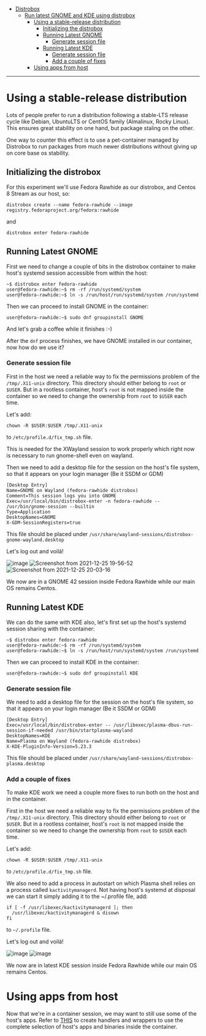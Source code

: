 - [Distrobox](../README.md)
  * [Run latest GNOME and KDE using distrobox](run_latest_gnome_kde_on_distrobox.md)
    - [Using a stable-release distribution](#using-a-stable-release-distribution)
      * [Initializing the distrobox](#initializing-the-distrobox)
      * [Running Latest GNOME](#running-latest-gnome)
        + [Generate session file](#generate-session-file)
      * [Running Latest KDE](#running-latest-kde)
        + [Generate session file](#generate-session-file-1)
        + [Add a couple of fixes](#add-a-couple-of-fixes)
    - [Using apps from host](#using-apps-from-host)

---

# Using a stable-release distribution

Lots of people prefer to run a distribution following a stable-LTS release cycle like Debian, UbuntuLTS or
CentOS family (Almalinux, Rocky Linux). This ensures great stability on one hand, but package staling on the other.

One way to counter this effect is to use a pet-container managed by Distrobox to run packages from much newer distributions
without giving up on core base os stability.

## Initializing the distrobox

For this experiment we'll use Fedora Rawhide as our distrobox, and Centos 8 Stream as our host, so:

```shell
distrobox create --name fedora-rawhide --image registry.fedoraproject.org/fedora:rawhide
```

and

```shell
distrobox enter fedora-rawhide
```

## Running Latest GNOME

First we need to change a couple of bits in the distrobox container to make host's systemd session
accessible from within the host:

```shell
~$ distrobox enter fedora-rawhide
user@fedora-rawhide:~$ rm -rf /run/systemd/system
user@fedora-rawhide:~$ ln -s /run/host/run/systemd/system /run/systemd
```

Then we can proceed to install GNOME in the container:

```shell
user@fedora-rawhide:~$ sudo dnf groupinstall GNOME
```

And let's grab a coffee while it finishes :-)

After the `dnf` process finishes, we have GNOME installed in our container, now how do we
use it?

### Generate session file

First in the host we need a reliable way to fix the permissions problem of the `/tmp/.X11-unix` directory.
This directory should either belong to `root` or `$USER`. But in a rootless container, host's `root` is not
mapped inside the container so we need to change the ownership from `root` to `$USER` each time.

Let's add:

```shell
chown -R $USER:$USER /tmp/.X11-unix
```

to `/etc/profile.d/fix_tmp.sh` file.

This is needed for the XWayland session to work properly which right now is necessary to run gnome-shell
even on wayland.

Then we need to add a desktop file for the session on the host's file system, so that it appears
on your login manager (Be it SSDM or GDM)

```shell
[Desktop Entry]
Name=GNOME on Wayland (fedora-rawhide distrobox)
Comment=This session logs you into GNOME
Exec=/usr/local/bin/distrobox-enter -n fedora-rawhide -- /usr/bin/gnome-session --builtin
Type=Application
DesktopNames=GNOME
X-GDM-SessionRegisters=true
```

This file should be placed under `/usr/share/wayland-sessions/distrobox-gnome-wayland.desktop`

Let's log out and voilá!

![image](https://user-images.githubusercontent.com/598882/148703229-82905d23-f3d0-41bc-a048-d12cdf8066d0.png)
![Screenshot from 2021-12-25 19-56-52](https://user-images.githubusercontent.com/598882/147391814-cb49e7b8-64bc-4975-a8d1-93f6fb23f28b.png)
![Screenshot from 2021-12-25 20-03-16](https://user-images.githubusercontent.com/598882/147391867-ca29576b-8fb9-448c-a181-579482fb448d.png)

We now are in a GNOME 42 session inside Fedora Rawhide while our main OS remains
Centos.

## Running Latest KDE

We can do the same with KDE also, let's first set up the host's systemd session sharing with the container:

```shell
~$ distrobox enter fedora-rawhide
user@fedora-rawhide:~$ rm -rf /run/systemd/system
user@fedora-rawhide:~$ ln -s /run/host/run/systemd/system /run/systemd
```

Then we can proceed to install KDE in the container:

```shell
user@fedora-rawhide:~$ sudo dnf groupinstall KDE
```

### Generate session file

We need to add a desktop file for the session on the host's file system, so that it appears
on your login manager (Be it SSDM or GDM)

```shell
[Desktop Entry]
Exec=/usr/local/bin/distrobox-enter -- /usr/libexec/plasma-dbus-run-session-if-needed /usr/bin/startplasma-wayland
DesktopNames=KDE
Name=Plasma on Wayland (fedora-rawhide distrobox)
X-KDE-PluginInfo-Version=5.23.3
```

This file should be placed under `/usr/share/wayland-sessions/distrobox-plasma.desktop`

### Add a couple of fixes

To make KDE work we need a couple more fixes to run both on the host and in the container.

First in the host we need a reliable way to fix the permissions problem of the `/tmp/.X11-unix` directory.
This directory should either belong to `root` or `$USER`. But in a rootless container, host's `root` is not
mapped inside the container so we need to change the ownership from `root` to `$USER` each time.

Let's add:

```shell
chown -R $USER:$USER /tmp/.X11-unix
```

to `/etc/profile.d/fix_tmp.sh` file.

We also need to add a process in autostart on which Plasma shell relies on a process called `kactivitymanagerd`.
Not having host's systemd at disposal we can start it simply adding it to the ~/.profile file, add:

```shell
if [ -f /usr/libexec/kactivitymanagerd ]; then
  /usr/libexec/kactivitymanagerd & disown
fi
```

to `~/.profile` file.

Let's log out and voilá!

![image](https://user-images.githubusercontent.com/598882/148704789-3d799a85-51cc-4de7-9ee3-f54add4949bc.png)
![image](https://user-images.githubusercontent.com/598882/148705044-7271af0c-0675-42f8-9f45-ad20ec53deca.png)

We now are in latest KDE session inside Fedora Rawhide while our main OS remains
Centos.

# Using apps from host

Now that we're in a container session, we may want to still use some of the host's apps.
Refer to [THIS](execute_commands_on_host.md) to create handlers and wrappers to use
the complete selection of host's apps and binaries inside the container.
